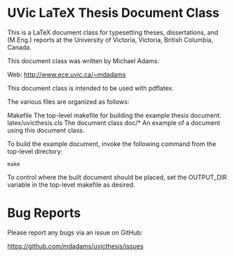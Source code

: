UVic LaTeX Thesis Document Class
================================

This is a LaTeX document class for typesetting theses, dissertations,
and (M.Eng.) reports at the University of Victoria, Victoria,
British Columbia, Canada.

This document class was written by Michael Adams:

Web:
http://www.ece.uvic.ca/~mdadams

This document class is intended to be used with pdflatex.

The various files are organized as follows:

  Makefile
    The top-level makefile for building the example thesis document.
  latex/uvicthesis.cls
    The document class
  doc/*
    An example of a document using this document class.

To build the example document, invoke the following command from the
top-level directory:

    make

To control where the built document should be placed, set the OUTPUT_DIR
variable in the top-level makefile as desired.

Bug Reports
===========

Please report any bugs via an issue on GitHub:

https://github.com/mdadams/uvicthesis/issues
